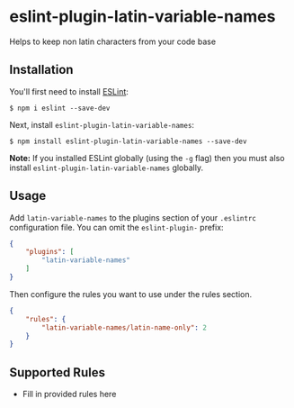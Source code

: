 # eslint-plugin-latin-variable-names

Helps to keep non latin characters from your code base

## Installation

You'll first need to install [ESLint](http://eslint.org):

```
$ npm i eslint --save-dev
```

Next, install `eslint-plugin-latin-variable-names`:

```
$ npm install eslint-plugin-latin-variable-names --save-dev
```

**Note:** If you installed ESLint globally (using the `-g` flag) then you must also install `eslint-plugin-latin-variable-names` globally.

## Usage

Add `latin-variable-names` to the plugins section of your `.eslintrc` configuration file. You can omit the `eslint-plugin-` prefix:

```json
{
    "plugins": [
        "latin-variable-names"
    ]
}
```


Then configure the rules you want to use under the rules section.

```json
{
    "rules": {
        "latin-variable-names/latin-name-only": 2
    }
}
```

## Supported Rules

* Fill in provided rules here






